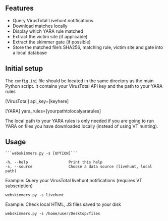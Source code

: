 ## Features

* Query VirusTotal Livehunt notifications
* Download matches locally
* Display which YARA rule matched
* Extract the victim site (if applicable)
* Extract the skimmer gate (if possible)
* Store the matched file’s SHA256, matching rule, victim site and gate into a local database

## Initial setup

The `config.ini` file should be located in the same directory as the main Python script.
It contains your VirusTotal API key and the path to your YARA rules

[VirusTotal]
api_key=[keyhere]

[YARA]
yara_rules=[yourpathtolocalyararules]

The local path to your YARA rules is only needed if you are going to run YARA on files you have downloaded locally (instead of using VT hunting).

## Usage

    ```webskimmers.py -s [OPTION]```

    -h, --help                  Print this help
    -s, --source                Choose a data source (livehunt, local path)

Example: Query your VirusTotal livehunt notifications (requires VT subscription)
 
 ```webskimmers.py -s livehunt```

Example: Check local HTML, JS files saved to your disk

```webskimmers.py -s /home/user/Desktop/files```
